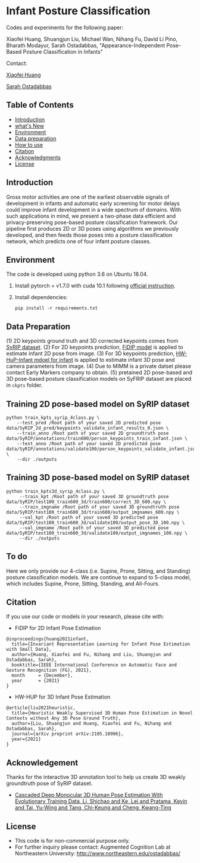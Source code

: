 # Infant Posture Classification

Codes and experiments for the following paper: 

Xiaofei Huang, Shuangjun Liu, Michael Wan, Nihang Fu, David Li Pino, Bharath Modayur, Sarah Ostadabbas, "Appearance-Independent Pose-Based Posture Classification in Infants"

Contact: 

[Xiaofei Huang](xhuang@ece.neu.edu)

[Sarah Ostadabbas](ostadabbas@ece.neu.edu)

## Table of Contents
  * [Introduction](#introduction)
  * [what's New](#what's_new)
  * [Environment](#environment)
  * [Data preparation](#data-preparation)
  * [How to use](#how-to-use)
  * [Citation](#citation)
  * [Acknowledgments](#acknowledgments)
  * [License](#license)

## Introduction
Gross motor activities are one of the earliest observable signals of development in infants and automatic early screening for motor delays could improve infant
development in a wide spectrum of domains. With such applications in mind, we present a two-phase data efficient and privacy-preserving pose-based posture classification framework. Our pipeline first produces 2D or 3D poses using algorithms we previously developed, and then feeds those poses into a posture classification network, which predicts one of four infant posture classes.

## Environment
The code is developed using python 3.6 on Ubuntu 18.04.
1. Install pytorch = v1.7.0 with cuda 10.1 following [official instruction](https://pytorch.org/).

2. Install dependencies:
   ```
   pip install -r requirements.txt
   ```
## Data Preparation
(1) 2D keypoints ground truth and 3D corrected keypoints comes from [SyRIP dataset](https://coe.northeastern.edu/Research/AClab/SyRIP/). 
(2) For 2D keypoints prediction, [FiDIP model](https://arxiv.org/abs/2010.06100) is applied to estimate infant 2D pose from image. 
(3) For 3D keypoints prediction, [HW-HuP-Infant mdoel for infant](https://arxiv.org/abs/2105.10996) is applied to estimate infant 3D pose and camera parameters from image.
(4) Due to MIMM is a private datset please contact Early Markers company to obtain.
(5) pretained 2D pose-based and 3D pose-based posture classification models on SyFRIP dataset are placed in `ckpts` folder.

## Training 2D pose-based model on SyRIP dataset
```
python train_kpts_syrip_4class.py \
    --test_pred /Root path of your saved 2D predicted pose data/SyRIP_2d_pred/keypoints_validate_infant_results_0.json \
    --train_anno /Root path of your saved 2D groundtruth pose data/SyRIP/annotations/train600/person_keypoints_train_infant.json \
    --test_anno /Root path of your saved 2D predicted pose data/SyRIP/annotations/validate100/person_keypoints_validate_infant.json \ 
    --dir ./outputs
```

## Training 3D pose-based model on SyRIP dataset
```
python train_kpts3d_syrip_4class.py \
     --train_kpt /Root path of your saved 3D groundtruth pose data/SyRIP/test100_train600_3d/train600/correct_3D_600.npy \     
     --train_imgname /Root path of your saved 3D groundtruth pose data/SyRIP/test100_train600_3d/train600/output_imgnames_600.npy \
     --val_kpt /Root path of your saved 3D predicted pose data/SyRIP/test100_train600_3d/validate100/output_pose_3D_100.npy \
     --val_imgname /Root path of your saved 3D predicted pose data/SyRIP/test100_train600_3d/validate100/output_imgnames_100.npy \
     --dir ./outputs
```

## To do
Here we only provide our 4-class (i.e. Supine, Prone, Sitting, and Standing) posture classification models. We are continue to expand to 5-class model, which includes Supine, Prone, Sitting, Standing, and All-Fours.

## Citation

If you use our code or models in your research, please cite with:
* FiDIP for 2D Infant Pose Estimation
```
@inproceedings{huang2021infant,
  title={Invariant Representation Learning for Infant Pose Estimation with Small Data},
  author={Huang, Xiaofei and Fu, Nihang and Liu, Shuangjun and Ostadabbas, Sarah},
  booktitle={IEEE International Conference on Automatic Face and Gesture Recognition (FG), 2021},
  month     = {December},
  year      = {2021}
}
```
* HW-HUP for 3D Infant Pose Estimation
```
@article{liu2021heuristic,
  title={Heuristic Weakly Supervised 3D Human Pose Estimation in Novel Contexts without Any 3D Pose Ground Truth},
  author={Liu, Shuangjun and Huang, Xiaofei and Fu, Nihang and Ostadabbas, Sarah},
  journal={arXiv preprint arXiv:2105.10996},
  year={2021}
}
```


## Acknowledgement
Thanks for the interactive 3D annotation tool to help us create 3D weakly groundtruth pose of SyRIP dataset.
* [Cascaded Deep Monocular 3D Human Pose Estimation With Evolutionary Training Data, Li, Shichao and Ke, Lei and Pratama, Kevin and Tai, Yu-Wing and Tang, Chi-Keung and Cheng, Kwang-Ting](https://github.com/Nicholasli1995/EvoSkeleton)


## License 
* This code is for non-commercial purpose only. 
* For further inquiry please contact: Augmented Cognition Lab at Northeastern University: http://www.northeastern.edu/ostadabbas/ 




